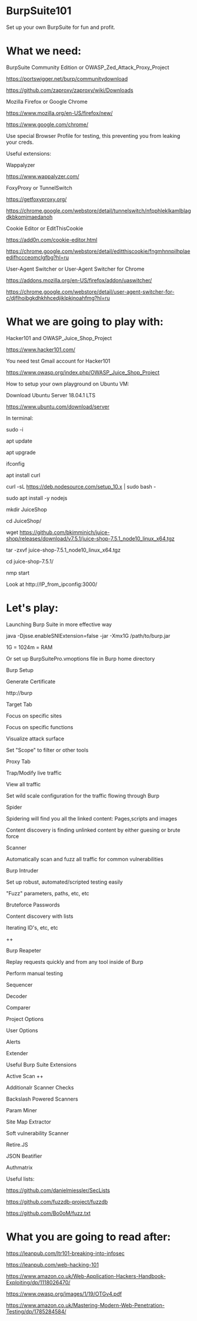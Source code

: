 # BurpSuite101

Set up your own BurpSuite for fun and profit.

# What we need:

BurpSuite Community Edition or OWASP_Zed_Attack_Proxy_Project

https://portswigger.net/burp/communitydownload

https://github.com/zaproxy/zaproxy/wiki/Downloads

Mozilla Firefox or Google Chrome

https://www.mozilla.org/en-US/firefox/new/ 

https://www.google.com/chrome/

Use special Browser Profile for testing, this preventing you from leaking your creds. 

Useful extensions:

Wappalyzer  

https://www.wappalyzer.com/

FoxyProxy or TunnelSwitch

https://getfoxyproxy.org/

https://chrome.google.com/webstore/detail/tunnelswitch/nfpphleklkamlblagdkbkomjmaedanoh

Cookie Editor or EditThisCookie

https://add0n.com/cookie-editor.html

https://chrome.google.com/webstore/detail/editthiscookie/fngmhnnpilhplaeedifhccceomclgfbg?hl=ru

User-Agent Switcher or User-Agent Switcher for Chrome

https://addons.mozilla.org/en-US/firefox/addon/uaswitcher/

https://chrome.google.com/webstore/detail/user-agent-switcher-for-c/djflhoibgkdhkhhcedjiklpkjnoahfmg?hl=ru

 # What we are going to play with:

Hacker101 and OWASP_Juice_Shop_Project

https://www.hacker101.com/

You need test Gmail account for Hacker101  

https://www.owasp.org/index.php/OWASP_Juice_Shop_Project

How to setup your own playground on Ubuntu VM:

Download Ubuntu Server 18.04.1 LTS

https://www.ubuntu.com/download/server

In terminal:

sudo -i

apt update

apt upgrade

ifconfig

apt install curl

curl -sL https://deb.nodesource.com/setup_10.x | sudo bash -

sudo apt install -y nodejs

mkdir JuiceShop

cd JuiceShop/

wget https://github.com/bkimminich/juice-shop/releases/download/v7.5.1/juice-shop-7.5.1_node10_linux_x64.tgz

tar -zxvf juice-shop-7.5.1_node10_linux_x64.tgz

cd juice-shop-7.5.1/

nmp start

Look at http://IP_from_ipconfig:3000/

# Let's play: 

Launching Burp Suite in more effective way

java -Djsse.enableSNIExtension=false -jar -Xmx1G /path/to/burp.jar

1G = 1024m = RAM

Or set up BurpSuitePro.vmoptions file in Burp home directory

Burp Setup

Generate Certificate

http://burp

Target Tab 

Focus on specific sites

Focus  on specific functions

Visualize attack  surface

Set "Scope" to filter or other tools

Proxy Tab 

Trap/Modify live traffic

View all traffic

Set wild scale configuration for the traffic flowing through Burp

Spider 

Spidering will find you all the linked content: Pages,scripts and images

Content discovery is finding unlinked content by either guesing or brute force  

Scanner

Automatically scan and  fuzz all traffic for common vulnerabilities  

Burp Intruder

Set up robust, automated/scripted testing easily

"Fuzz" parameters, paths, etc, etc

Bruteforce Passwords

Content discovery with lists

Iterating ID's, etc, etc

++

Burp Reapeter

Replay requests quickly and  from any tool inside of Burp

Perform manual testing

Sequencer

Decoder

Comparer

Project Options

User Options

Alerts

Extender

Useful Burp Suite Extensions

Active Scan ++

Additionalr Scanner Checks

Backslash Powered Scanners

Param Miner

Site Map Extractor

Soft vulnerability Scanner

Retire.JS

JSON Beatifier

Authmatrix

Useful lists:

https://github.com/danielmiessler/SecLists

https://github.com/fuzzdb-project/fuzzdb

https://github.com/Bo0oM/fuzz.txt

# What you are going to read after:

https://leanpub.com/ltr101-breaking-into-infosec

https://leanpub.com/web-hacking-101

https://www.amazon.co.uk/Web-Application-Hackers-Handbook-Exploiting/dp/1118026470/

https://www.owasp.org/images/1/19/OTGv4.pdf

https://www.amazon.co.uk/Mastering-Modern-Web-Penetration-Testing/dp/1785284584/



